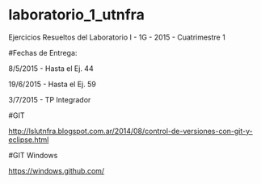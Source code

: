 # laboratorio_1_utnfra
Ejercicios Resueltos del Laboratorio I - 1G - 2015 - Cuatrimestre 1 


#Fechas de Entrega:

8/5/2015 - Hasta el Ej. 44

19/6/2015 - Hasta el Ej. 59

3/7/2015 - TP Integrador

#GIT

http://lslutnfra.blogspot.com.ar/2014/08/control-de-versiones-con-git-y-eclipse.html

#GIT Windows

https://windows.github.com/




